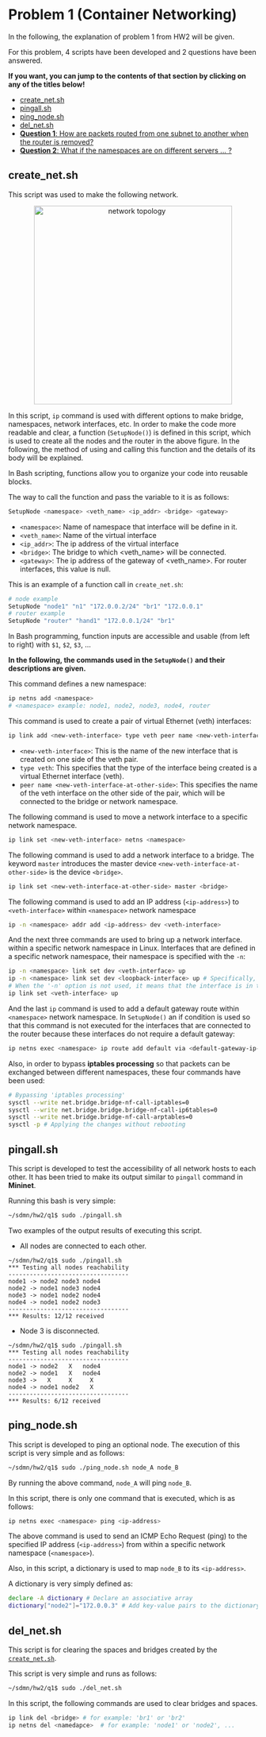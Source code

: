# Problem 1 (Container Networking)
In the following, the explanation of problem 1 from HW2 will be given.

For this problem, 4 scripts have been developed and 2 questions have been answered.

**If you want, you can jump to the contents of that section by clicking on any of the titles below!**

- [create_net.sh](#create_net.sh)
- [pingall.sh](#pingall.sh)
- [ping_node.sh](#ping_node.sh)
- [del_net.sh](#del_net.sh)
- [**Question 1**: How are packets routed from one subnet to another when the router is removed?]()
- [**Question 2**: What if the namespaces are on different servers ... ?]()


<a id="create_net.sh"></a>
## create_net.sh
This script was used to make the following network.
<div style="text-align:center">
  <img src="./network-topology.PNG" alt="network topology" width="400">
</div>

In this script, `ip` command is used with different options to make bridge, namespaces, network interfaces, etc.
In order to make the code more readable and clear, a function (`SetupNode()`) is defined in this script, which is used to create all the nodes and the router in the above figure.
In the following, the method of using and calling this function and the details of its body will be explained.

In Bash scripting, functions allow you to organize your code into reusable blocks.

The way to call the function and pass the variable to it is as follows:

  ```bash
SetupNode <namespace> <veth_name> <ip_addr> <bridge> <gateway>  
  ```

- `<namespace>`: Name of namespace that interface will be define in it.
- `<veth_name>`: Name of the virtual interface
- `<ip_addr>`: The ip address of the virtual interface
- `<bridge>`: The bridge to which <veth_name> will be connected.
- `<gateway>`: The ip address of the gateway of <veth_name>. For router interfaces, this value is null.

This is an example of a function call in `create_net.sh`:

  ```bash
# node example
SetupNode "node1" "n1" "172.0.0.2/24" "br1" "172.0.0.1"
# router example
SetupNode "router" "hand1" "172.0.0.1/24" "br1"
  ```

In Bash programming, function inputs are accessible and usable (from left to right) with `$1`, `$2`, `$3`, ...

**In the following, the commands used in the `SetupNode()` and their descriptions are given.**

This command defines a new namespace:

  ```bash
ip netns add <namespace>
# <namespace> example: node1, node2, node3, node4, router
  ```

This command is used to create a pair of virtual Ethernet (veth) interfaces:

  ```bash
ip link add <new-veth-interface> type veth peer name <new-veth-interface-at-other-side>
  ```

- `<new-veth-interface>`: This is the name of the new interface that is created on one side of the veth pair.
- `type veth`: This specifies that the type of the interface being created is a virtual Ethernet interface (veth).
- `peer name <new-veth-interface-at-other-side>`: This specifies the name of the veth interface on the other side of the pair, which will be connected to the bridge or network namespace.

The following command is used to move a network interface to a specific network namespace.

  ```bash
ip link set <new-veth-interface> netns <namespace>
  ```

The following command is used to add a network interface to a bridge. The keyword `master` introduces the master device `<new-veth-interface-at-other-side>` is the device `<bridge>`.

  ```bash
ip link set <new-veth-interface-at-other-side> master <bridge>
  ```

The following command is used to add an IP address (`<ip-address>`) to `<veth-interface>` within `<namespace>` network namespace

  ```bash
ip -n <namespace> addr add <ip-address> dev <veth-interface>
  ```

And the next three commands are used to bring up a network interface. within a specific network namespace in Linux.
Interfaces that are defined in a specific network namespace, their namespace is specified with the `-n`:

  ```bash
  ip -n <namespace> link set dev <veth-interface> up 
  ip -n <namespace> link set dev <loopback-interface> up # Specifically, it means interface 'lo'
  # When the '-n' option is not used, it means that the interface is in the root namespace by default.
  ip link set <veth-interface> up
  ```

And the last `ip` command is used to add a default gateway route within `<namespace>` network namespace.
In `SetupNode()` an if condition is used so that this command is not executed for the interfaces that are connected to the router because these interfaces do not require a default gateway:

  ```bash
  ip netns exec <namespace> ip route add default via <default-gateway-ip-address>
  ```

Also, in order to bypass **iptables processing** so that packets can be exchanged between different namespaces, these four commands have been used:
  
  ```bash
# Bypassing 'iptables processing'
sysctl --write net.bridge.bridge-nf-call-iptables=0
sysctl --write net.bridge.bridge.bridge-nf-call-ip6tables=0
sysctl --write net.bridge.bridge-nf-call-arptables=0
sysctl -p # Applying the changes without rebooting
  ```

<a id="pingall.sh"></a>
## pingall.sh

This script is developed to test the accessibility of all network hosts to each other.
It has been tried to make its output similar to `pingall` command in **Mininet**.

Running this bash is very simple:
```bash
~/sdmn/hw2/q1$ sudo ./pingall.sh
```

Two examples of the output results of executing this script.

- All nodes are connected to each other.
```
~/sdmn/hw2/q1$ sudo ./pingall.sh 
*** Testing all nodes reachability
----------------------------------
node1 -> node2 node3 node4 
node2 -> node1 node3 node4 
node3 -> node1 node2 node4 
node4 -> node1 node2 node3 
----------------------------------
*** Results: 12/12 received
```
- Node 3 is disconnected.
```
~/sdmn/hw2/q1$ sudo ./pingall.sh 
*** Testing all nodes reachability
----------------------------------
node1 -> node2   X   node4 
node2 -> node1   X   node4 
node3 ->   X     X     X   
node4 -> node1 node2   X   
----------------------------------
*** Results: 6/12 received
```

<a id="ping_node.sh"></a>
## ping_node.sh

This script is developed to ping an optional node.
The execution of this script is very simple and as follows:
  ```bash
~/sdmn/hw2/q1$ sudo ./ping_node.sh node_A node_B
  ```
By running the above command, `node_A` will ping `node_B`.

In this script, there is only one command that is executed, which is as follows:
  ```bash
ip netns exec <namespace> ping <ip-address>
  ```
The above command is used to send an ICMP Echo Request (ping) to the specified IP address (`<ip-address>`) from within a specific network namespace (`<namespace>`).

Also, in this script, a dictionary is used to map `node_B` to its `<ip-address>`.

A dictionary is very simply defined as:
  ```bash
declare -A dictionary # Declare an associative array 
dictionary["node2"]="172.0.0.3" # Add key-value pairs to the dictionary
  ```

<a id="del_net.sh"></a>
## del_net.sh

This script is for clearing the spaces and bridges created by the [`create_net.sh`](#create_net.sh).

This script is very simple and runs as follows:
  ```bash
  ~/sdmn/hw2/q1$ sudo ./del_net.sh
  ```

In this script, the following commands are used to clear bridges and spaces.
  ```bash
ip link del <bridge> # for example: 'br1' or 'br2'
ip netns del <namedapce>  # for example: 'node1' or 'node2', ...
  ```

